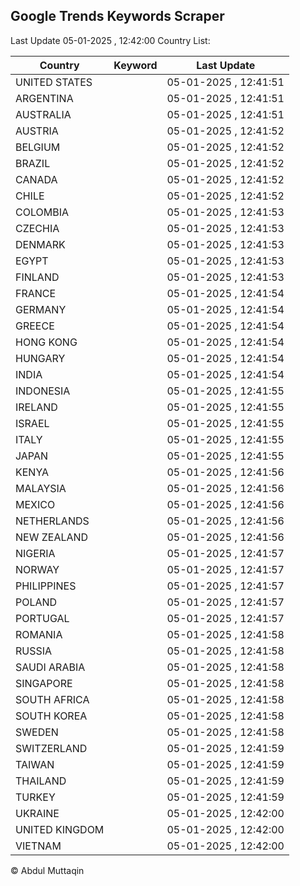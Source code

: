 
## Google Trends Keywords Scraper

Last Update 05-01-2025 , 12:42:00
Country List:

| Country | Keyword | Last Update |
| --- | --- | --- |
| UNITED STATES |  | 05-01-2025 , 12:41:51 |
| ARGENTINA |  | 05-01-2025 , 12:41:51 |
| AUSTRALIA |  | 05-01-2025 , 12:41:51 |
| AUSTRIA |  | 05-01-2025 , 12:41:52 |
| BELGIUM |  | 05-01-2025 , 12:41:52 |
| BRAZIL |  | 05-01-2025 , 12:41:52 |
| CANADA |  | 05-01-2025 , 12:41:52 |
| CHILE |  | 05-01-2025 , 12:41:52 |
| COLOMBIA |  | 05-01-2025 , 12:41:53 |
| CZECHIA |  | 05-01-2025 , 12:41:53 |
| DENMARK |  | 05-01-2025 , 12:41:53 |
| EGYPT |  | 05-01-2025 , 12:41:53 |
| FINLAND |  | 05-01-2025 , 12:41:53 |
| FRANCE |  | 05-01-2025 , 12:41:54 |
| GERMANY |  | 05-01-2025 , 12:41:54 |
| GREECE |  | 05-01-2025 , 12:41:54 |
| HONG KONG |  | 05-01-2025 , 12:41:54 |
| HUNGARY |  | 05-01-2025 , 12:41:54 |
| INDIA |  | 05-01-2025 , 12:41:54 |
| INDONESIA |  | 05-01-2025 , 12:41:55 |
| IRELAND |  | 05-01-2025 , 12:41:55 |
| ISRAEL |  | 05-01-2025 , 12:41:55 |
| ITALY |  | 05-01-2025 , 12:41:55 |
| JAPAN |  | 05-01-2025 , 12:41:55 |
| KENYA |  | 05-01-2025 , 12:41:56 |
| MALAYSIA |  | 05-01-2025 , 12:41:56 |
| MEXICO |  | 05-01-2025 , 12:41:56 |
| NETHERLANDS |  | 05-01-2025 , 12:41:56 |
| NEW ZEALAND |  | 05-01-2025 , 12:41:56 |
| NIGERIA |  | 05-01-2025 , 12:41:57 |
| NORWAY |  | 05-01-2025 , 12:41:57 |
| PHILIPPINES |  | 05-01-2025 , 12:41:57 |
| POLAND |  | 05-01-2025 , 12:41:57 |
| PORTUGAL |  | 05-01-2025 , 12:41:57 |
| ROMANIA |  | 05-01-2025 , 12:41:58 |
| RUSSIA |  | 05-01-2025 , 12:41:58 |
| SAUDI ARABIA |  | 05-01-2025 , 12:41:58 |
| SINGAPORE |  | 05-01-2025 , 12:41:58 |
| SOUTH AFRICA |  | 05-01-2025 , 12:41:58 |
| SOUTH KOREA |  | 05-01-2025 , 12:41:58 |
| SWEDEN |  | 05-01-2025 , 12:41:58 |
| SWITZERLAND |  | 05-01-2025 , 12:41:59 |
| TAIWAN |  | 05-01-2025 , 12:41:59 |
| THAILAND |  | 05-01-2025 , 12:41:59 |
| TURKEY |  | 05-01-2025 , 12:41:59 |
| UKRAINE |  | 05-01-2025 , 12:42:00 |
| UNITED KINGDOM |  | 05-01-2025 , 12:42:00 |
| VIETNAM |  | 05-01-2025 , 12:42:00 |

© Abdul Muttaqin
